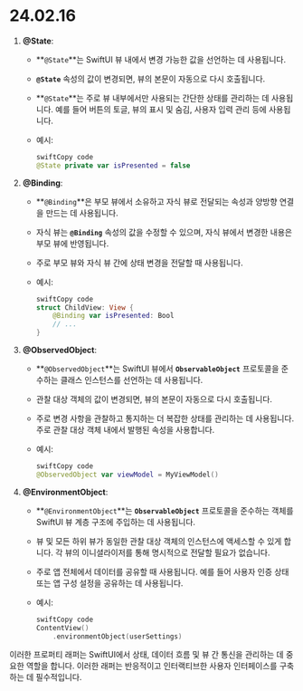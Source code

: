 # 24.02.16

1. **@State**:
    - **`@State`**는 SwiftUI 뷰 내에서 변경 가능한 값을 선언하는 데 사용됩니다.
    - **`@State`** 속성의 값이 변경되면, 뷰의 본문이 자동으로 다시 호출됩니다.
    - **`@State`**는 주로 뷰 내부에서만 사용되는 간단한 상태를 관리하는 데 사용됩니다. 예를 들어 버튼의 토글, 뷰의 표시 및 숨김, 사용자 입력 관리 등에 사용됩니다.
    - 예시:
        
        ```swift
        swiftCopy code
        @State private var isPresented = false
        
        ```
        
2. **@Binding**:
    - **`@Binding`**은 부모 뷰에서 소유하고 자식 뷰로 전달되는 속성과 양방향 연결을 만드는 데 사용됩니다.
    - 자식 뷰는 **`@Binding`** 속성의 값을 수정할 수 있으며, 자식 뷰에서 변경한 내용은 부모 뷰에 반영됩니다.
    - 주로 부모 뷰와 자식 뷰 간에 상태 변경을 전달할 때 사용됩니다.
    - 예시:
        
        ```swift
        swiftCopy code
        struct ChildView: View {
            @Binding var isPresented: Bool
            // ...
        }
        
        ```
        
3. **@ObservedObject**:
    - **`@ObservedObject`**는 SwiftUI 뷰에서 **`ObservableObject`** 프로토콜을 준수하는 클래스 인스턴스를 선언하는 데 사용됩니다.
    - 관찰 대상 객체의 값이 변경되면, 뷰의 본문이 자동으로 다시 호출됩니다.
    - 주로 변경 사항을 관찰하고 통지하는 더 복잡한 상태를 관리하는 데 사용됩니다. 주로 관찰 대상 객체 내에서 발행된 속성을 사용합니다.
    - 예시:
        
        ```swift
        swiftCopy code
        @ObservedObject var viewModel = MyViewModel()
        
        ```
        
4. **@EnvironmentObject**:
    - **`@EnvironmentObject`**는 **`ObservableObject`** 프로토콜을 준수하는 객체를 SwiftUI 뷰 계층 구조에 주입하는 데 사용됩니다.
    - 뷰 및 모든 하위 뷰가 동일한 관찰 대상 객체의 인스턴스에 액세스할 수 있게 합니다. 각 뷰의 이니셜라이저를 통해 명시적으로 전달할 필요가 없습니다.
    - 주로 앱 전체에서 데이터를 공유할 때 사용됩니다. 예를 들어 사용자 인증 상태 또는 앱 구성 설정을 공유하는 데 사용됩니다.
    - 예시:
        
        ```swift
        swiftCopy code
        ContentView()
            .environmentObject(userSettings)
        
        ```
        

이러한 프로퍼티 래퍼는 SwiftUI에서 상태, 데이터 흐름 및 뷰 간 통신을 관리하는 데 중요한 역할을 합니다. 이러한 래퍼는 반응적이고 인터랙티브한 사용자 인터페이스를 구축하는 데 필수적입니다.